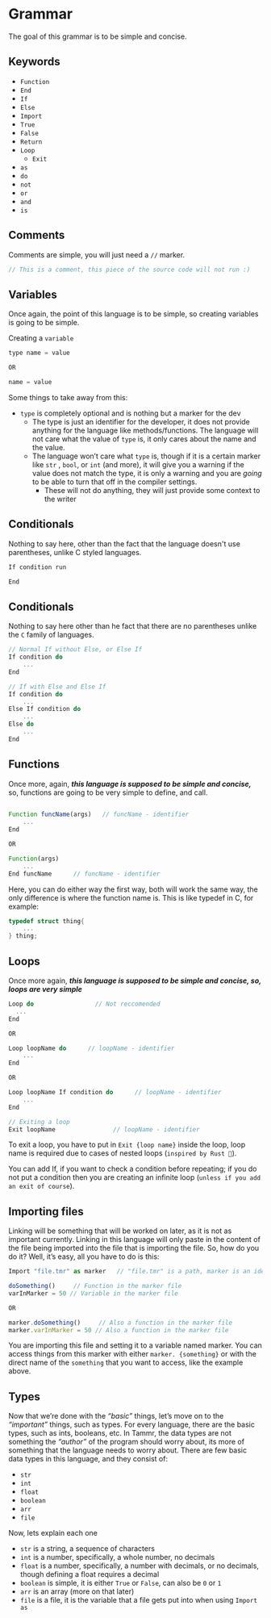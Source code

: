 # Grammar

The goal of this grammar is to be simple and concise.

## Keywords

- `Function`
- `End`
- `If`
- `Else`
- `Import`
- `True`
- `False`
- `Return`
- `Loop`
    - `Exit`
- `as`
- `do`
- `not`
- `or`
- `and`
- `is`

## Comments

Comments are simple, you will just need a `//` marker.

```c
// This is a comment, this piece of the source code will not run :)
```

## Variables

Once again, the point of this language is to be simple, so creating variables is going to be simple.

Creating a `variable`

```jsx
type name = value

OR

name = value
```

Some things to take away from this: 

- `type` is completely optional and is nothing but a marker for the dev
    - The type is just an identifier for the developer, it does not provide anything for the language like methods/functions. The language will not care what the value of `type` is, it only cares about the name and the value.
    - The language won’t care what `type` is, though if it is a certain marker like `str` , `bool`, or `int` (and more), it will give you a warning if the value does not match the type, it is only a warning and you are *going* to be able to turn that off in the compiler settings.
        - These will not do anything, they will just provide some context to the writer

## Conditionals

Nothing to say here, other than the fact that the language doesn't use parentheses, unlike C styled languages.

```jsx
If condition run

End
```

## Conditionals

Nothing to say here other than he fact that there are no parentheses unlike the `C` family of languages.

```jsx
// Normal If without Else, or Else If
If condition do
	...
End

// If with Else and Else If
If condition do
	...
Else If condition do
	...
Else do
	...
End
```

## Functions

Once more, again, ***this language is supposed to be simple and concise,*** so, functions are going to be very simple to define, and call.

```jsx
									
Function funcName(args)   // funcName - identifier
	...
End             

OR

Function(args)
	...
End funcName      // funcName - identifier

```

Here, you can do either way the first way, both will work the same way, the only difference is where the function name is. This is like typedef in C, for example:

```c
typedef struct thing{
	...
} thing;
```

## Loops

Once more again, ***this language is supposed to be simple and concise, so, loops are very simple***

```jsx
Loop do                 // Not reccomended
  ...
End

OR

Loop loopName do      // loopName - identifier
	...
End

OR

Loop loopName If condition do      // loopName - identifier
	...
End

// Exiting a loop
Exit loopName                // loopName - identifier
```

To exit a loop, you have to put in `Exit {loop name}` inside the loop, loop name is required due to cases of nested loops (`inspired by Rust 🙂`).

You can add If, if you want to check a condition before repeating; if you do not put a condition then you are creating an infinite loop (`unless if you add an exit of course`).

## Importing files

Linking will be something that will be worked on later, as it is not as important currently. Linking in this language will only paste in the content of the file being imported into the file that is importing the file. So, how do you do it? Well, it’s easy, all you have to do is this:

```jsx
Import "file.tmr" as marker   // "file.tmr" is a path, marker is an identifier

doSomething()     // Function in the marker file
varInMarker = 50 // Variable in the marker file

OR

marker.doSomething()     // Also a function in the marker file
marker.varInMarker = 50 // Also a function in the marker file
```

You are importing this file and setting it to a variable named marker. You can access things from this marker with either `marker. {something}` or with the direct name of the `something` that you want to access, like the example above.

## Types

Now that we’re done with the *“basic”* things, let’s move on to the *“important”* things, such as types. For every language, there are the basic types, such as ints, booleans, etc. In Tammr, the data types are not something the *“author”* of the program should worry about, its more of something that the language needs to worry about. There are few basic data types in this language, and they consist of:

- `str`
- `int`
- `float`
- `boolean`
- `arr`
- `file`

Now, lets explain each one

- `str` is a string, a sequence of characters
- `int` is a number, specifically, a whole number, no decimals
- `float` is a number, specifically, a number with decimals, or no decimals, though defining a float requires a decimal
- `boolean` is simple, it is either `True` or `False`, can also be `0` or `1`
- `arr` is an array (more on that later)
- `file` is a file, it is the variable that a file gets put into when using `Import as`